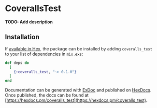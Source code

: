 # CoverallsTest

**TODO: Add description**

## Installation

If [available in Hex](https://hex.pm/docs/publish), the package can be installed
by adding `coveralls_test` to your list of dependencies in `mix.exs`:

```elixir
def deps do
  [
    {:coveralls_test, "~> 0.1.0"}
  ]
end
```

Documentation can be generated with [ExDoc](https://github.com/elixir-lang/ex_doc)
and published on [HexDocs](https://hexdocs.pm). Once published, the docs can
be found at [https://hexdocs.pm/coveralls_test](https://hexdocs.pm/coveralls_test).

